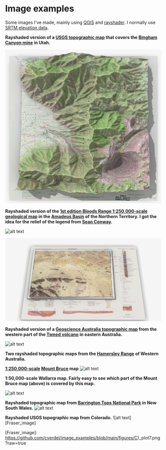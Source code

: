 # Image examples

Some images I've made, mainly using [QGIS](https://qgis.org/en/site/about/index.html) and [rayshader](https://www.rayshader.com/). I normally use [SRTM elevation data](https://dwtkns.com/srtm30m/).

**Rayshaded version of a [USGS topographic map](https://store.usgs.gov/filter-products?categories=%5B15%5D&page=1) that covers the [Bingham Canyon mine](https://en.wikipedia.org/wiki/Bingham_Canyon_Mine) in Utah.**

![alt text][BC_image]

[BC_image]: https://github.com/cverdel/image_examples/blob/main/figures/plot2.png?raw=true

**Rayshaded version of the [1st edition Bloods Range 1:250,000-scale geological map](https://geoscience.nt.gov.au/gemis/ntgsjspui/handle/1/81646) in the [Amadeus Basin](https://en.wikipedia.org/wiki/Amadeus_Basin) of the Northern Territory. I got the idea for the relief of the legend from [Sean Conway](https://muir-way.com/collections/vintage-relief#).**

![alt text][BR_image]

[BR_image]: https://github.com/cverdel/image_examples/blob/main/figures/Rplot07.jpg?raw=true

![alt text][BR_image2]

[BR_image2]: https://github.com/cverdel/image_examples/blob/main/figures/Rplot08.jpg?raw=true

**Rayshaded version of a [Geoscience Australia topographic map](https://www.ga.gov.au/scientific-topics/national-location-information/topographic-maps-data/topographic-maps) from the western part of the [Tweed volcano](https://en.wikipedia.org/wiki/Tweed_Volcano) in eastern Australia.**

![alt text][Tweed_image]

[Tweed_image]: https://github.com/cverdel/image_examples/blob/main/figures/Rplot05.jpg?raw=true

**Two rayshaded topographic maps from the [Hamersley Range](https://en.wikipedia.org/wiki/Hamersley_Range) of Western Australia.**

**[1:250,000-scale](https://geoscience-au.maps.arcgis.com/apps/opsdashboard/index.html#/7e8e72ea0cc042f588d1883d0e57d855) [Mount Bruce](https://en.wikipedia.org/wiki/Mount_Bruce_(Western_Australia)) map**
![alt text][WA_image2]

[WA_image2]: https://github.com/cverdel/image_examples/blob/main/figures/Rplot10.jpg?raw=true

**1:50,000-scale Wallarra map. Fairly easy to see which part of the Mount Bruce map (above) is covered by this map.**

![alt text][WA_image]

[WA_image]: https://github.com/cverdel/image_examples/blob/main/figures/WARplot05.jpg?raw=true

**Rayshaded topographic map from [Barrington Tops National Park](https://en.wikipedia.org/wiki/Barrington_Tops_National_Park) in New South Wales.**
![alt text][Barrington_image]

[Barrington_image]: https://github.com/cverdel/image_examples/blob/main/figures/NSW_Rplot.jpg?raw=true

**Rayshaded USGS topographic map from Colorado.**
![alt text][Fraser_image]

[Fraser_image]: https://github.com/cverdel/image_examples/blob/main/figures/C)_plot7.png?raw=true








